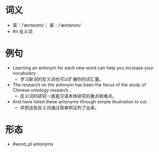 # 词义
- 英：/ˈæntənɪm/； 美：/ˈæntənɪm/
- #n 反义词
# 例句
- Learning an antonym for each new word can help you increase your vocabulary .
	- 学习新词的反义词也可以扩展你的词汇量。
- The research on the antonym has been the focus of the study of Chinese ontology research .
	- 反义词的研究一直是汉语本体研究的重点和难点。
- And have listed these antonyms through simple illustration to out .
	- 并把这些反义词通过简单例证列了出来。
# 形态
- #word_pl antonyms
